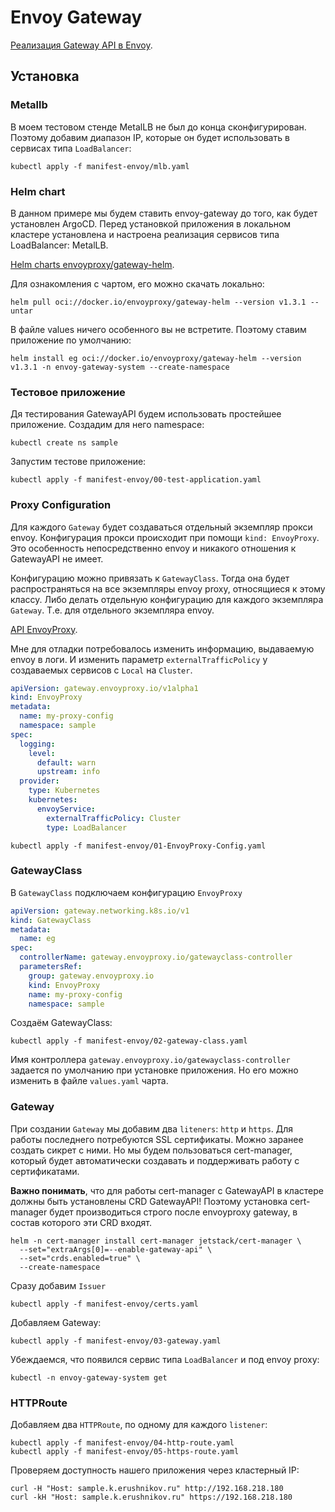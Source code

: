 # Envoy Gateway

[Реализация Gateway API в Envoy](https://gateway.envoyproxy.io/).

## Установка

### Metallb

В моем тестовом стенде MetalLB не был до конца сконфигурирован. Поэтому добавим диапазон IP, которые он будет использовать в сервисах типа `LoadBalancer`:

```
kubectl apply -f manifest-envoy/mlb.yaml 
```

### Helm chart

В данном примере мы будем ставить envoy-gateway до того, как будет установлен ArgoCD. Перед установкой приложения в локальном кластере установлена и настроена реализация сервисов типа LoadBalancer: MetalLB.

[Helm charts envoyproxy/gateway-helm](https://hub.docker.com/r/envoyproxy/gateway-helm/tags).

Для ознакомления с чартом, его можно скачать локально:

```shell
helm pull oci://docker.io/envoyproxy/gateway-helm --version v1.3.1 --untar
```

В файле values ничего особенного вы не встретите. Поэтому ставим приложение по умолчанию:

```shell
helm install eg oci://docker.io/envoyproxy/gateway-helm --version v1.3.1 -n envoy-gateway-system --create-namespace
```

### Тестовое приложение

Дя тестирования GatewayAPI будем использовать простейшее приложение.
Создадим для него namespace:

```shell
kubectl create ns sample
```

Запустим тестове приложение:

```shell
kubectl apply -f manifest-envoy/00-test-application.yaml
```

### Proxy Configuration

Для каждого `Gateway` будет создаваться отдельный экземпляр прокси envoy. Конфигурация прокси происходит при помощи `kind: EnvoyProxy`. Это особенность непосредственно envoy и никакого отношения к GatewayAPI не имеет.

Конфигурацию можно привязать к `GatewayClass`. Тогда она будет распространяться на все экземпляры envoy proxy, относящиеся к этому классу. Либо делать отдельную конфигурацию для каждого экземпляра `Gateway`. Т.е. для отдельного экземпляра envoy.

[API EnvoyProxy](https://gateway.envoyproxy.io/docs/api/extension_types/#envoyproxy).

Мне для отладки потребовалось изменить информацию, выдаваемую envoy в логи. И изменить параметр `externalTrafficPolicy` у создаваемых сервисов с `Local` на `Cluster`.

```yaml
apiVersion: gateway.envoyproxy.io/v1alpha1
kind: EnvoyProxy
metadata:
  name: my-proxy-config
  namespace: sample
spec:
  logging:
    level: 
      default: warn
      upstream: info
  provider:
    type: Kubernetes
    kubernetes:
      envoyService:
        externalTrafficPolicy: Cluster
        type: LoadBalancer
```

```shell
kubectl apply -f manifest-envoy/01-EnvoyProxy-Config.yaml
```

### GatewayClass

В `GatewayClass` подключаем конфигурацию `EnvoyProxy`

```yaml
apiVersion: gateway.networking.k8s.io/v1
kind: GatewayClass
metadata:
  name: eg
spec:
  controllerName: gateway.envoyproxy.io/gatewayclass-controller
  parametersRef:
    group: gateway.envoyproxy.io
    kind: EnvoyProxy
    name: my-proxy-config
    namespace: sample
```

Создаём GatewayClass:

```shell
kubectl apply -f manifest-envoy/02-gateway-class.yaml
```

Имя контроллера `gateway.envoyproxy.io/gatewayclass-controller` задается по умолчанию при установке приложения. Но его можно изменить в файле `values.yaml` чарта.

### Gateway

При создании `Gateway` мы добавим два `liteners`: `http` и `https`. Для работы последнего потребуются SSL сертификаты. Можно заранее создать сикрет с ними. Но мы будем пользоваться cert-manager, который будет автоматически создавать и поддерживать работу с сертификатами.

**Важно понимать**, что для работы cert-manager с GatewayAPI в кластере должны быть установлены CRD GatewayAPI! Поэтому установка cert-manager будет производиться строго после envoyproxy gateway, в состав которого эти CRD входят.

```shell
helm -n cert-manager install cert-manager jetstack/cert-manager \
  --set="extraArgs[0]=--enable-gateway-api" \
  --set="crds.enabled=true" \
  --create-namespace
```

Сразу добавим `Issuer`

```shell
kubectl apply -f manifest-envoy/certs.yaml
```

Добавляем Gateway:

```shell
kubectl apply -f manifest-envoy/03-gateway.yaml
```

Убеждаемся, что появился сервис типа `LoadBalancer` и под envoy proxy:

```shell
kubectl -n envoy-gateway-system get
```

### HTTPRoute

Добавляем два `HTTPRoute`, по одному для каждого `listener`:

```shell
kubectl apply -f manifest-envoy/04-http-route.yaml
kubectl apply -f manifest-envoy/05-https-route.yaml
```

Проверяем доступность нашего приложения через кластерный IP:

```shell
curl -H "Host: sample.k.erushnikov.ru" http://192.168.218.180
curl -kH "Host: sample.k.erushnikov.ru" https://192.168.218.180
```
